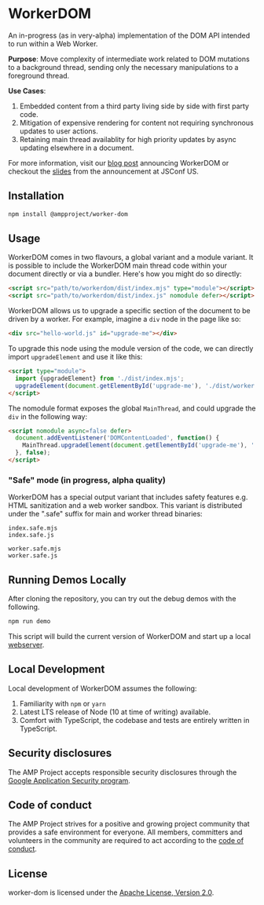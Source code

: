 # WorkerDOM

An in-progress (as in very-alpha) implementation of the DOM API intended to run within a Web Worker. 

**Purpose**: Move complexity of intermediate work related to DOM mutations to a background thread, sending only the necessary manipulations to a foreground thread.

**Use Cases**:
1. Embedded content from a third party living side by side with first party code.
2. Mitigation of expensive rendering for content not requiring synchronous updates to user actions.
3. Retaining main thread availablity for high priority updates by async updating elsewhere in a document.

For more information, visit our [blog post](https://bit.ly/worker-dom-blog) announcing WorkerDOM or checkout the [slides](https://bit.ly/worker-dom-slides) from the announcement at JSConf US.

## Installation

```bash
npm install @ampproject/worker-dom
```

## Usage

WorkerDOM comes in two flavours, a global variant and a module variant. It is possible to include the WorkerDOM main thread code within your document directly or via a bundler. Here's how you might do so directly:

```html
<script src="path/to/workerdom/dist/index.mjs" type="module"></script>
<script src="path/to/workerdom/dist/index.js" nomodule defer></script>
```

WorkerDOM allows us to upgrade a specific section of the document to be driven by a worker. For example, imagine a `div` node in the page like so:

```html
<div src="hello-world.js" id="upgrade-me"></div>
```

To upgrade this node using the module version of the code, we can directly import `upgradeElement` and use it like this:

```html
<script type="module">
  import {upgradeElement} from './dist/index.mjs';
  upgradeElement(document.getElementById('upgrade-me'), './dist/worker.mjs');
</script>
```

The nomodule format exposes the global `MainThread`, and could upgrade the `div` in the following way:

```html
<script nomodule async=false defer>
  document.addEventListener('DOMContentLoaded', function() {
    MainThread.upgradeElement(document.getElementById('upgrade-me'), './dist/worker.js');
  }, false);
</script>
``` 

### "Safe" mode (in progress, alpha quality)

WorkerDOM has a special output variant that includes safety features e.g. HTML sanitization and a web worker sandbox. This variant is distributed under the ".safe" suffix for main and worker thread binaries:

```
index.safe.mjs
index.safe.js

worker.safe.mjs
worker.safe.js
```

## Running Demos Locally

After cloning the repository, you can try out the debug demos with the following.

```bash
npm run demo
```

This script will build the current version of WorkerDOM and start up a local [webserver](http://localhost:3001).

## Local Development

Local development of WorkerDOM assumes the following:
1. Familiarity with `npm` or `yarn`
2. Latest LTS release of Node (10 at time of writing) available.
3. Comfort with TypeScript, the codebase and tests are entirely written in TypeScript.

## Security disclosures

The AMP Project accepts responsible security disclosures through the [Google Application Security program](https://www.google.com/about/appsecurity/).

## Code of conduct

The AMP Project strives for a positive and growing project community that provides a safe environment for everyone.  All members, committers and volunteers in the community are required to act according to the [code of conduct](CODE_OF_CONDUCT.md).

## License

worker-dom is licensed under the [Apache License, Version 2.0](LICENSE).
